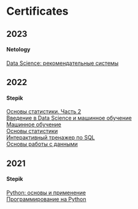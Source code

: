 # Certificates
## 2023
#### Netology
<a href="certificate_netology_DS.pdf">Data Science: рекомендательные системы</a>

## 2022
#### Stepik 

<a href="stepik-certificate-524-9fb39f6.pdf">Основы статистики. Часть 2 </a> \
<a href="stepik-certificate-4852-4a7a32b.pdf">Введение в Data Science и машинное обучение </a> \
<a href="stepik-certificate-8057-3327891.pdf">Машинное обучение </a> \
<a href="stepik-certificate-76-2ce8db8.pdf">Основы статистики </a> \
<a href="stepik-certificate-63054-7adf64d.pdf">Интерактивный тренажер по SQL </a> \
<a href="stepik-certificate-102548-e0c29c9.pdf">Основы работы с данными </a>

## 2021
#### Stepik 
<a href="stepik-certificate-512-3f61f26.pdf"> Python: основы и применение </a> \
<a href="stepik-certificate-67-d3a7274.pdf">Программирование на Python </a>
